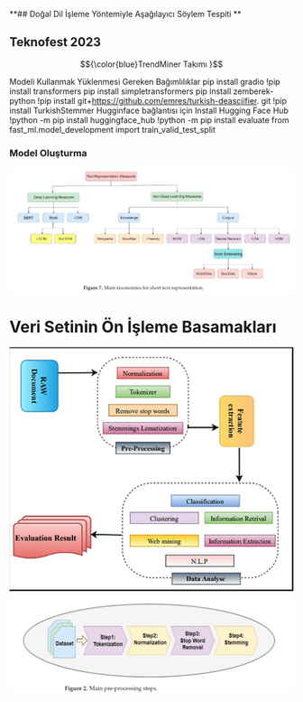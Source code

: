 **## Doğal Dil İşleme Yöntemiyle Aşağılayıcı Söylem Tespiti **
## Teknofest 2023
$${\color{blue}TrendMiner Takımı }$$

Modeli Kullanmak Yüklenmesi Gereken Bağımlılıklar
pip install gradio
!pip install transformers
 pip install simpletransformers
 pip install zemberek-python
 !pip install git+https://github.com/emres/turkish-deasciifier. git
 !pip install TurkishStemmer
 Hugginface bağlantısı için 
 Install Hugging Face Hub
 !python -m pip install huggingface_hub
 !python -m pip install evaluate
 from fast_ml.model_development import train_valid_test_split
 
 ### Model Oluşturma
 
 

 <img src="https://github.com/HuseyinAts/Acikhack2023_TrendMiner/blob/main/short%20text%20represantion%20taxonomies.jpg" width="auto">
 
 
 # Veri Setinin Ön İşleme Basamakları
 
 
 <img src="https://github.com/HuseyinAts/Acikhack2023_TrendMiner/blob/main/text%20mining%20grafik.jpg" width="auto">
 
 <img src="https://github.com/HuseyinAts/Acikhack2023_TrendMiner/blob/main/pre%20processing.jpg" width="auto">
